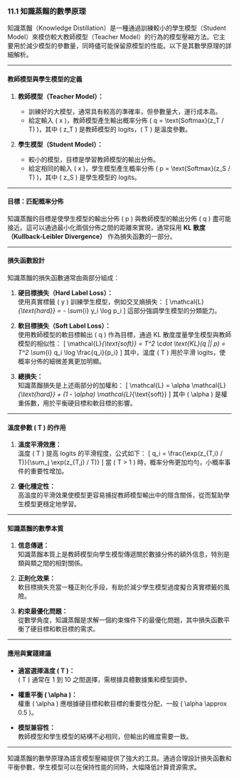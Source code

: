### **11.1 知識蒸餾的數學原理**

知識蒸餾（Knowledge Distillation）是一種通過訓練較小的學生模型（Student Model）來模仿較大教師模型（Teacher Model）的行為的模型壓縮方法。它主要用於減少模型的參數量，同時儘可能保留原模型的性能。以下是其數學原理的詳細解析。

---

#### **教師模型與學生模型的定義**

1. **教師模型（Teacher Model）：**  
   - 訓練好的大模型，通常具有較高的準確率，但參數量大，運行成本高。
   - 給定輸入 \( x \)，教師模型產生輸出概率分佈 \( q = \text{Softmax}(z_T / T) \)，其中 \( z_T \) 是教師模型的 logits，\( T \) 是溫度參數。

2. **學生模型（Student Model）：**  
   - 較小的模型，目標是學習教師模型的輸出分佈。
   - 給定相同的輸入 \( x \)，學生模型產生概率分佈 \( p = \text{Softmax}(z_S / T) \)，其中 \( z_S \) 是學生模型的 logits。

---

#### **目標：匹配概率分佈**

知識蒸餾的目標是使學生模型的輸出分佈 \( p \) 與教師模型的輸出分佈 \( q \) 盡可能接近。這可以通過最小化兩個分佈之間的距離來實現，通常採用 **KL 散度（Kullback-Leibler Divergence）** 作為損失函數的一部分。

---

#### **損失函數設計**

知識蒸餾的損失函數通常由兩部分組成：

1. **硬目標損失（Hard Label Loss）：**  
   使用真實標籤 \( y \) 訓練學生模型，例如交叉熵損失：
   \[
   \mathcal{L}_{\text{hard}} = - \sum_{i} y_i \log p_i
   \]
   這部分強調學生模型的分類能力。

2. **軟目標損失（Soft Label Loss）：**  
   使用教師模型的軟目標輸出 \( q \) 作為目標，通過 KL 散度度量學生模型與教師模型的相似性：
   \[
   \mathcal{L}_{\text{soft}} = T^2 \cdot \text{KL}(q || p) = T^2 \sum_{i} q_i \log \frac{q_i}{p_i}
   \]
   其中，溫度 \( T \) 用於平滑 logits，使概率分佈的細微差異更加明顯。

3. **總損失：**  
   知識蒸餾損失是上述兩部分的加權和：
   \[
   \mathcal{L} = \alpha \mathcal{L}_{\text{hard}} + (1 - \alpha) \mathcal{L}_{\text{soft}}
   \]
   其中 \( \alpha \) 是權重係數，用於平衡硬目標和軟目標的影響。

---

#### **溫度參數 \( T \) 的作用**

1. **溫度平滑效應：**  
   溫度 \( T \) 提高 logits 的平滑程度，公式如下：
   \[
   q_i = \frac{\exp(z_{T,i} / T)}{\sum_j \exp(z_{T,j} / T)}
   \]
   當 \( T > 1 \) 時，概率分佈更加均勻，小概率事件的重要性增加。

2. **優化穩定性：**  
   高溫度的平滑效果使模型更容易捕捉教師模型輸出中的隱含關係，從而幫助學生模型更穩定地學習。

---

#### **知識蒸餾的數學本質**

1. **信息傳遞：**  
   知識蒸餾本質上是教師模型向學生模型傳遞關於數據分佈的額外信息，特別是類與類之間的相對關係。

2. **正則化效果：**  
   軟目標損失充當一種正則化手段，有助於減少學生模型過度擬合真實標籤的風險。

3. **約束最優化問題：**  
   從數學角度，知識蒸餾是求解一個約束條件下的最優化問題，其中損失函數平衡了硬目標和軟目標的需求。

---

#### **應用與實踐建議**

- **適當選擇溫度 \( T \)：**  
  \( T \) 通常在 1 到 10 之間選擇，需根據具體數據集和模型調參。

- **權重平衡 \( \alpha \)：**  
  權重 \( \alpha \) 應根據硬目標和軟目標的重要性分配，一般 \( \alpha \approx 0.5 \)。

- **模型兼容性：**  
  教師模型和學生模型的結構不必相同，但輸出的維度需要一致。

---

知識蒸餾的數學原理為語言模型壓縮提供了強大的工具。通過合理設計損失函數和平衡參數，學生模型可以在保持性能的同時，大幅降低計算資源需求。